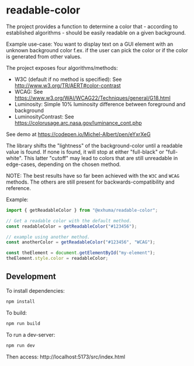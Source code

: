# readable-color

The project provides a function to determine a color that - according to
established algorithms - should be easily readable on a given background.

Example use-case: You want to display text on a GUI element with an unknown
background color f.ex. if the user can pick the color or if the color is
generated from other values.

The project exposes four algorithms/methods:

- W3C (default if no method is specified): See
  http://www.w3.org/TR/AERT#color-contrast
- WCAG: See https://www.w3.org/WAI/WCAG22/Techniques/general/G18.html
- Luminosity: Simple 10% luminosity difference between foreground and background
- LuminosityContrast: See https://colorusage.arc.nasa.gov/luminance_cont.php

See demo at https://codepen.io/Michel-Albert/pen/eYxrXeG

The library shifts the "lightness" of the background-color until a readable
value is found. If none is found, it will stop at either "full-black" or
"full-white". This latter "cutoff" may lead to colors that are still unreadable
in edge-cases, depending on the chosen method.

NOTE: The best results have so far been achieved with the `W3C` and `WCAG`
methods. The others are still present for backwards-compatibility and
reference.

Example:

```javascript
import { getReadableColor } from "@exhuma/readable-color";

// Get a readable color with the default method.
const readableColor = getReadableColor("#123456");

// example using another method.
const anotherColor = getReadableColor("#123456", "WCAG");

const theElement = document.getElementById("my-element");
theElement.style.color = readableColor;
```

## Development

To install dependencies:

```bash
npm install
```

To build:

```bash
npm run build
```

To run a dev-server:

```bash
npm run dev
```

Then access: http://localhost:5173/src/index.html
